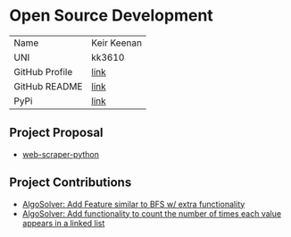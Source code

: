 # Open Source Development

|                |                                                                      |
| :------------- | :------------------------------------------------------------------- |
| Name           | Keir Keenan                                                          |
| UNI            | kk3610                                                               |
| GitHub Profile | [link](https://github.com/keirkeenan)                                |
| GitHub README  | [link](https://github.com/keirkeenan/keirkeenan/blob/main/README.md) |
| PyPi           | [link](https://pypi.org/user/keirkeenan/)                            |

## Project Proposal

- [web-scraper-python](../projects/python/web-scraper-python.md)

## Project Contributions

- [AlgoSolver: Add Feature similar to BFS w/ extra functionality](https://github.com/Nickbohm555/AlgoSolver/pull/30)
- [AlgoSolver: Add functionality to count the number of times each value appears in a linked list](https://github.com/Nickbohm555/AlgoSolver/pull/39)
